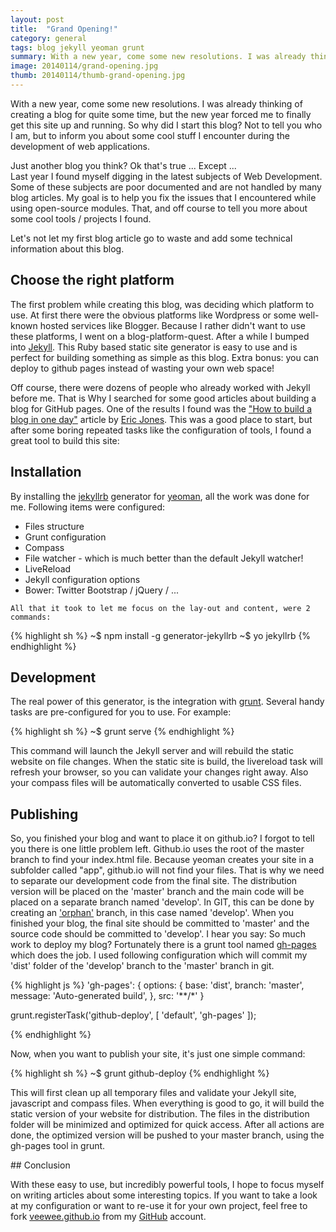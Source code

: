 ```yaml
---
layout: post
title:  "Grand Opening!"
category: general
tags: blog jekyll yeoman grunt
summary: With a new year, come some new resolutions. I was already thinking of creating a blog for quite some time, but the new year forced me to finally get this site up and running. So why did I start this blog? Not to tell you who I am, but to inform you about some cool stuff I encounter during the development of web applications.
image: 20140114/grand-opening.jpg
thumb: 20140114/thumb-grand-opening.jpg
---
```


<p>
    With a new year, come some new resolutions. I was already thinking of creating a blog for quite some time,
    but the new year forced me to finally get this site up and running. So why did I start this blog?
    Not to tell you who I am, but to inform you about some cool stuff I encounter during the development of web applications.
</p>
<p>
    Just another blog you think? Ok that's true ... Except ...<br />
    Last year I found myself digging in the latest subjects of Web Development.
    Some of these subjects are poor documented and are not handled by many blog articles.
    My goal is to help you fix the issues that I encountered while using open-source modules.
    That, and off course to tell you more about some cool tools / projects I found.
</p>

<p>
    Let's not let my first blog article go to waste and add some technical information about this blog.
</p>

## Choose the right platform

<p>
    The first problem while creating this blog, was deciding which platform to use.
    At first there were the obvious platforms like Wordpress or some well-known hosted services like Blogger.
    Because I rather didn't want to use these platforms, I went on a blog-platform-quest.
    After a while I bumped into <a href="http://jekyllrb.com/" target="_blank">Jekyll</a>.
    This Ruby based static site generator is easy to use and is perfect for building something as simple as this blog.
    Extra bonus: you can deploy to github pages instead of wasting your own web space!
</p>
<p>
    Off course, there were dozens of people who already worked with Jekyll before me.
    That is Why I searched for some good articles about building a blog for GitHub pages.
    One of the results I found was the
    <a href="http://erjjones.github.io/blog/How-I-built-my-blog-in-one-day/" target="_blank">&quot;How to build a blog in one day&quot;</a>
    article by
    <a href="http://erjjones.github.io/" target="_blank">Eric Jones</a>.
    This was a good place to start, but after some boring repeated tasks like the configuration of tools,
    I found a great tool to build this site:
</p>

## Installation

<p>
    By installing the
    <a href="https://github.com/robwierzbowski/generator-jekyllrb" target="_blank">jekyllrb</a>
    generator for
    <a href="http://yeoman.io/" target="_blank">yeoman</a>, all the work was done for me. Following items were configured:
    <ul>
        <li>Files structure</li>
        <li>Grunt configuration</li>
        <li>Compass</li>
        <li>File watcher - which is much better than the default Jekyll watcher!</li>
        <li>LiveReload</li>
        <li>Jekyll configuration options</li>
        <li>Bower: Twitter Bootstrap / jQuery / ...</li>
    </ul>

    All that it took to let me focus on the lay-out and content, were 2 commands:
</p>

{% highlight sh %}
~$ npm install -g generator-jekyllrb
~$ yo jekyllrb
{% endhighlight %}

## Development
<p>
    The real power of this generator, is the integration with <a href="gruntjs.com">grunt</a>.
    Several handy tasks are pre-configured for you to use. For example:
</p>

{% highlight sh %}
~$ grunt serve
{% endhighlight %}

<p>
    This command will launch the Jekyll server and will rebuild the static website on file changes.
    When the static site is build, the livereload task will refresh your browser, so you can validate your changes right away.
    Also your compass files will be automatically converted to usable CSS files.
</p>

## Publishing
<p>
    So, you finished your blog and want to place it on github.io?
    I forgot to tell you there is one little problem left.
    Github.io uses the root of the master branch to find your index.html file.
    Because yeoman creates your site in a subfolder called "app", github.io will not find your files.
    That is why we need to separate our development code from the final site.
    The distribution version will be placed on the 'master' branch and the main code will be placed on a separate branch named 'develop'.
    In GIT, this can be done by creating an <a href="http://www.git-tower.com/files/applicationHelp/pgs/Refs_Branches_DetachedOrphaned.html">'orphan'</a> branch, in this case named 'develop'.
    When you finished your blog, the final site should be committed to 'master' and the source code should be committed to 'develop'.
    I hear you say: So much work to deploy my blog?
    Fortunately there is a grunt tool named <a href="https://npmjs.org/package/grunt-gh-pages">gh-pages</a> which does the job.
    I used following configuration which will commit my 'dist' folder of the 'develop' branch to the 'master' branch in git.
</p>

{% highlight js %}
'gh-pages': {
  options: {
    base: 'dist',
    branch: 'master',
    message: 'Auto-generated build',
  },
  src: '**/*'
}

grunt.registerTask('github-deploy', [
    'default',
    'gh-pages'
]);

{% endhighlight %}

<p>
    Now, when you want to publish your site, it's just one simple command:
</p>
{% highlight sh %}
~$ grunt github-deploy
{% endhighlight %}
<p>
    This will first clean up all temporary files and validate your Jekyll site, javascript and compass files.
    When everything is good to go, it will build the static version of your website for distribution.
    The files in the distribution folder will be minimized and optimized for quick access.
    After all actions are done, the optimized version will be pushed to your master branch, using the gh-pages tool in grunt.
</p>
## Conclusion
<p>
    With these easy to use, but incredibly powerful tools,
    I hope to focus myself on writing articles about some interesting topics.
    If you want to take a look at my configuration or want to re-use it for your own project,
    feel free to fork <a href="http://github.com/veewee/veewee.github.io">veewee.github.io</a>
    from my <a href="http://github.com/veewee/" target="_blank">GitHub</a> account.
</p>
